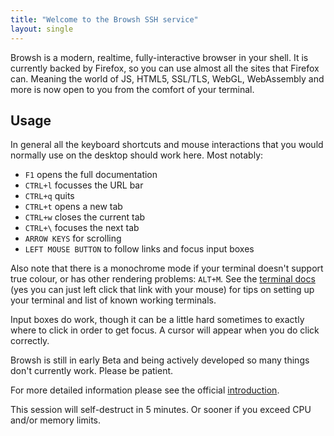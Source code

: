 ```yaml
---
title: "Welcome to the Browsh SSH service"
layout: single
---
```


Browsh is a modern, realtime, fully-interactive browser in your shell. It is currently backed by Firefox, so you can use almost all the sites that Firefox can. Meaning the world of JS, HTML5, SSL/TLS, WebGL, WebAssembly and more is now open to you from the comfort of your terminal.

## Usage

In general all the keyboard shortcuts and mouse interactions that you would normally use on the desktop should work here. Most notably:

  * `F1`  opens the full documentation
  * `CTRL+l`  focusses the URL bar
  * `CTRL+q`  quits
  * `CTRL+t`  opens a new tab
  * `CTRL+w`  closes the current tab
  * `CTRL+\`  focuses the next tab
  * `ARROW KEYS`  for scrolling
  * `LEFT MOUSE BUTTON`  to follow links and focus input boxes

Also note that there is a monochrome mode if your terminal doesn't support true
colour, or has other rendering problems: `ALT+M`. See the
[terminal docs](/docs/terminals/) (yes you can just left click that link with your mouse) for tips on setting up your terminal and list of known working terminals.

Input boxes do work, though it can be a little hard sometimes to exactly where to click in order to get focus. A cursor will appear when you do click correctly.

Browsh is still in early Beta and being actively developed so many things don't currently work. Please be patient.

For more detailed information please see the official [introduction](https://www.brow.sh/docs/introduction/).

This session will self-destruct in 5 minutes. Or sooner if you exceed CPU and/or memory limits.
